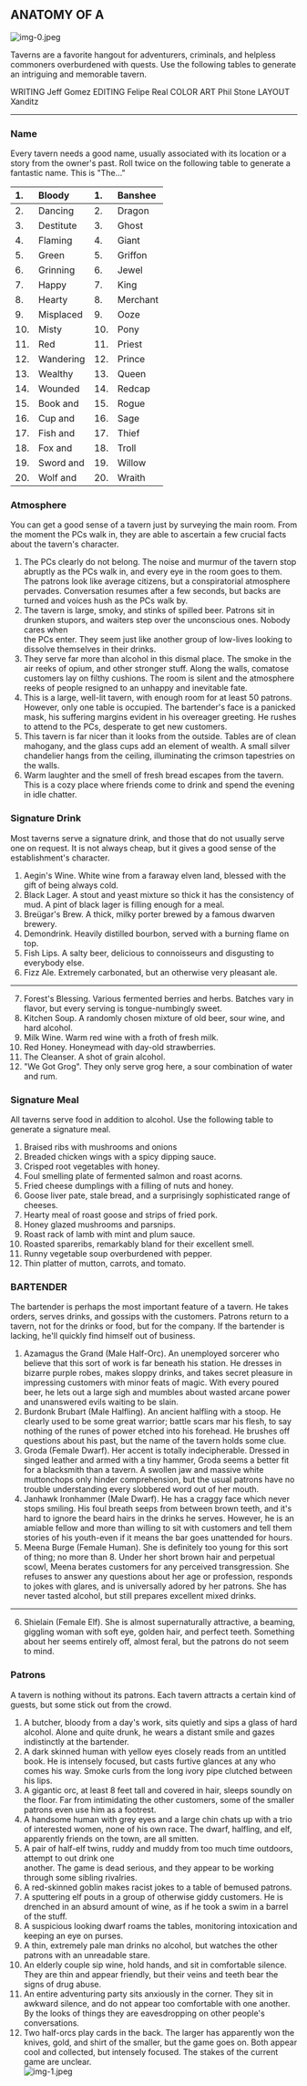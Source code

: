 ## ANATOMY OF A

![img-0.jpeg](assets/EN5ider%20143%20-%20Anatomyofatavern_img-0.jpeg)

Taverns are a favorite hangout for adventurers, criminals, and helpless commoners overburdened with quests. Use the following tables to generate an intriguing and memorable tavern.

WRITING Jeff Gomez EDITING Felipe Real COLOR ART Phil Stone LAYOUT Xanditz

---

### Name

Every tavern needs a good name, usually associated with its location or a story from the owner's past. Roll twice on the following table to generate a fantastic name. This is "The…"

| 1. | Bloody | 1. | Banshee |
| :-- | :-- | :-- | :-- |
| 2. | Dancing | 2. | Dragon |
| 3. | Destitute | 3. | Ghost |
| 4. | Flaming | 4. | Giant |
| 5. | Green | 5. | Griffon |
| 6. | Grinning | 6. | Jewel |
| 7. | Happy | 7. | King |
| 8. | Hearty | 8. | Merchant |
| 9. | Misplaced | 9. | Ooze |
| 10. | Misty | 10. | Pony |
| 11. | Red | 11. | Priest |
| 12. | Wandering | 12. | Prince |
| 13. | Wealthy | 13. | Queen |
| 14. | Wounded | 14. | Redcap |
| 15. | Book and | 15. | Rogue |
| 16. | Cup and | 16. | Sage |
| 17. | Fish and | 17. | Thief |
| 18. | Fox and | 18. | Troll |
| 19. | Sword and | 19. | Willow |
| 20. | Wolf and | 20. | Wraith |

### Atmosphere

You can get a good sense of a tavern just by surveying the main room. From the moment the PCs walk in, they are able to ascertain a few crucial facts about the tavern's character.

1. The PCs clearly do not belong. The noise and murmur of the tavern stop abruptly as the PCs walk in, and every eye in the room goes to them. The patrons look like average citizens, but a conspiratorial atmosphere pervades. Conversation resumes after a few seconds, but backs are turned and voices hush as the PCs walk by.
2. The tavern is large, smoky, and stinks of spilled beer. Patrons sit in drunken stupors, and waiters step over the unconscious ones. Nobody cares when  
the PCs enter. They seem just like another group of low-lives looking to dissolve themselves in their drinks.
3. They serve far more than alcohol in this dismal place. The smoke in the air reeks of opium, and other stronger stuff. Along the walls, comatose customers lay on filthy cushions. The room is silent and the atmosphere reeks of people resigned to an unhappy and inevitable fate.
4. This is a large, well-lit tavern, with enough room for at least 50 patrons. However, only one table is occupied. The bartender's face is a panicked mask, his suffering margins evident in his overeager greeting. He rushes to attend to the PCs, desperate to get new customers.
5. This tavern is far nicer than it looks from the outside. Tables are of clean mahogany, and the glass cups add an element of wealth. A small silver chandelier hangs from the ceiling, illuminating the crimson tapestries on the walls.
6. Warm laughter and the smell of fresh bread escapes from the tavern. This is a cozy place where friends come to drink and spend the evening in idle chatter.

### Signature Drink

Most taverns serve a signature drink, and those that do not usually serve one on request. It is not always cheap, but it gives a good sense of the establishment's character.

1. Aegin's Wine. White wine from a faraway elven land, blessed with the gift of being always cold.
2. Black Lager. A stout and yeast mixture so thick it has the consistency of mud. A pint of black lager is filling enough for a meal.
3. Breügar's Brew. A thick, milky porter brewed by a famous dwarven brewery.
4. Demondrink. Heavily distilled bourbon, served with a burning flame on top.
5. Fish Lips. A salty beer, delicious to connoisseurs and disgusting to everybody else.
6. Fizz Ale. Extremely carbonated, but an otherwise very pleasant ale.

---

7. Forest's Blessing. Various fermented berries and herbs. Batches vary in flavor, but every serving is tongue-numbingly sweet.
8. Kitchen Soup. A randomly chosen mixture of old beer, sour wine, and hard alcohol.
9. Milk Wine. Warm red wine with a froth of fresh milk.
10. Red Honey. Honeymead with day-old strawberries.
11. The Cleanser. A shot of grain alcohol.
12. "We Got Grog". They only serve grog here, a sour combination of water and rum.

### Signature Meal

All taverns serve food in addition to alcohol. Use the following table to generate a signature meal.

1. Braised ribs with mushrooms and onions
2. Breaded chicken wings with a spicy dipping sauce.
3. Crisped root vegetables with honey.
4. Foul smelling plate of fermented salmon and roast acorns.
5. Fried cheese dumplings with a filling of nuts and honey.
6. Goose liver pate, stale bread, and a surprisingly sophisticated range of cheeses.
7. Hearty meal of roast goose and strips of fried pork.
8. Honey glazed mushrooms and parsnips.
9. Roast rack of lamb with mint and plum sauce.
10. Roasted spareribs, remarkably bland for their excellent smell.
11. Runny vegetable soup overburdened with pepper.
12. Thin platter of mutton, carrots, and tomato.

### BARTENDER

The bartender is perhaps the most important feature of a tavern. He takes orders, serves drinks, and gossips with the customers. Patrons return to a tavern, not for the drinks or food, but for the company. If the bartender is lacking, he'll quickly find himself out of business.

1. Azamagus the Grand (Male Half-Orc). An unemployed sorcerer who believe that this sort of work is far beneath his station. He dresses in bizarre purple robes, makes sloppy drinks, and takes secret pleasure in impressing customers with minor feats of magic. With every poured beer, he lets out a large sigh and mumbles about wasted arcane power and unanswered evils waiting to be slain.
2. Burdonk Brubart (Male Halfling). An ancient halfling with a stoop. He clearly used to be some great warrior; battle scars mar his flesh, to say nothing of the runes of power etched into his forehead. He brushes off questions about his past, but the name of the tavern holds some clue.
3. Groda (Female Dwarf). Her accent is totally indecipherable. Dressed in singed leather and armed with a tiny hammer, Groda seems a better fit for a blacksmith than a tavern. A swollen jaw and massive white muttonchops only hinder comprehension, but the usual patrons have no trouble understanding every slobbered word out of her mouth.
4. Janhawk Ironhammer (Male Dwarf). He has a craggy face which never stops smiling. His foul breath seeps from between brown teeth, and it's hard to ignore the beard hairs in the drinks he serves. However, he is an amiable fellow and more than willing to sit with customers and tell them stories of his youth-even if it means the bar goes unattended for hours.
5. Meena Burge (Female Human). She is definitely too young for this sort of thing; no more than 8. Under her short brown hair and perpetual scowl, Meena berates customers for any perceived transgression. She refuses to answer any questions about her age or profession, responds to jokes with glares, and is universally adored by her patrons. She has never tasted alcohol, but still prepares excellent mixed drinks.

---

6. Shielain (Female Elf). She is almost supernaturally attractive, a beaming, giggling woman with soft eye, golden hair, and perfect teeth. Something about her seems entirely off, almost feral, but the patrons do not seem to mind.

### Patrons

A tavern is nothing without its patrons. Each tavern attracts a certain kind of guests, but some stick out from the crowd.

1. A butcher, bloody from a day's work, sits quietly and sips a glass of hard alcohol. Alone and quite drunk, he wears a distant smile and gazes indistinctly at the bartender.
2. A dark skinned human with yellow eyes closely reads from an untitled book. He is intensely focused, but casts furtive glances at any who comes his way. Smoke curls from the long ivory pipe clutched between his lips.
3. A gigantic orc, at least 8 feet tall and covered in hair, sleeps soundly on the floor. Far from intimidating the other customers, some of the smaller patrons even use him as a footrest.
4. A handsome human with grey eyes and a large chin chats up with a trio of interested women, none of his own race. The dwarf, halfling, and elf, apparently friends on the town, are all smitten.
5. A pair of half-elf twins, ruddy and muddy from too much time outdoors, attempt to out drink one  
another. The game is dead serious, and they appear to be working through some sibling rivalries.
6. A red-skinned goblin makes racist jokes to a table of bemused patrons.
7. A sputtering elf pouts in a group of otherwise giddy customers. He is drenched in an absurd amount of wine, as if he took a swim in a barrel of the stuff.
8. A suspicious looking dwarf roams the tables, monitoring intoxication and keeping an eye on purses.
9. A thin, extremely pale man drinks no alcohol, but watches the other patrons with an unreadable stare.
10. An elderly couple sip wine, hold hands, and sit in comfortable silence. They are thin and appear friendly, but their veins and teeth bear the signs of drug abuse.
11. An entire adventuring party sits anxiously in the corner. They sit in awkward silence, and do not appear too comfortable with one another. By the looks of things they are eavesdropping on other people's conversations.
12. Two half-orcs play cards in the back. The larger has apparently won the knives, gold, and shirt of the smaller, but the game goes on. Both appear cool and collected, but intensely focused. The stakes of the current game are unclear.  
![img-1.jpeg](assets/EN5ider%20143%20-%20Anatomyofatavern_img-1.jpeg)